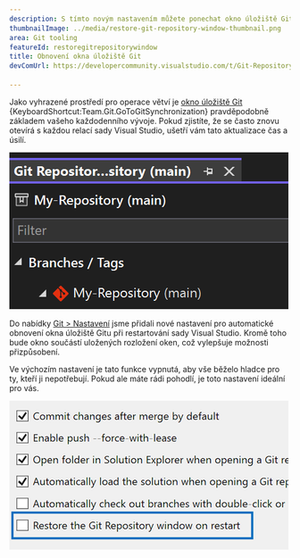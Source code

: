 ```yaml
---
description: S tímto novým nastavením můžete ponechat okno úložiště Git otevřené mezi restartováními.
thumbnailImage: ../media/restore-git-repository-window-thumbnail.png
area: Git tooling
featureId: restoregitrepositorywindow
title: Obnovení okna úložiště Git
devComUrl: https://developercommunity.visualstudio.com/t/Git-Repository-window-is-not-restored-in/1255797

---
```



Jako vyhrazené prostředí pro operace větví je [okno úložiště Git](vscmd://Team.Git.GoToGitSynchronization) {KeyboardShortcut:Team.Git.GoToGitSynchronization} pravděpodobně základem vašeho každodenního vývoje. Pokud zjistíte, že se často znovu otevírá s každou relací sady Visual Studio, ušetří vám tato aktualizace čas a úsilí.

![Seznam větví okna úložiště Git.](../media/restore-git-repository-window-thumbnail.png)

Do nabídky [Git > Nastavení](vscmd://Team.Git.Settings) jsme přidali nové nastavení pro automatické obnovení okna úložiště Gitu při restartování sady Visual Studio. Kromě toho bude okno součástí uložených rozložení oken, což vylepšuje možnosti přizpůsobení.

Ve výchozím nastavení je tato funkce vypnutá, aby vše běželo hladce pro ty, kteří ji nepotřebují. Pokud ale máte rádi pohodlí, je toto nastavení ideální pro vás.

![Stránka Nastavení Gitu se zaškrtávacím políčkem obnovení okna úložiště Git.](../media/restore-git-repository-window-setting.png)
